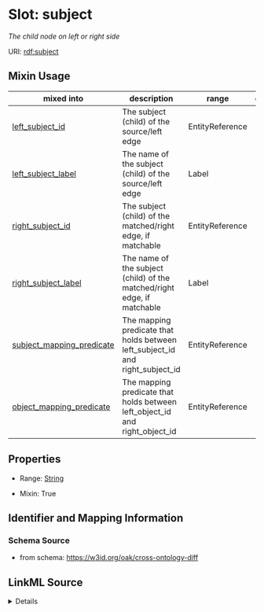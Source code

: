 

# Slot: subject


_The child node on left or right side_



URI: [rdf:subject](http://www.w3.org/1999/02/22-rdf-syntax-ns#subject)



<!-- no inheritance hierarchy -->







## Mixin Usage

| mixed into | description | range | domain |
| --- | --- | --- | --- |
| [left_subject_id](left_subject_id.md) | The subject (child) of the source/left edge | EntityReference |  |
| [left_subject_label](left_subject_label.md) | The name of the subject (child) of the source/left edge | Label |  |
| [right_subject_id](right_subject_id.md) | The subject (child) of the matched/right edge, if matchable | EntityReference |  |
| [right_subject_label](right_subject_label.md) | The name of the subject (child) of the matched/right edge, if matchable | Label |  |
| [subject_mapping_predicate](subject_mapping_predicate.md) | The mapping predicate that holds between left_subject_id and right_subject_id | EntityReference |  |
| [object_mapping_predicate](object_mapping_predicate.md) | The mapping predicate that holds between left_object_id and right_object_id | EntityReference |  |



## Properties

* Range: [String](String.md)

* Mixin: True





## Identifier and Mapping Information







### Schema Source


* from schema: https://w3id.org/oak/cross-ontology-diff




## LinkML Source

<details>
```yaml
name: subject
description: The child node on left or right side
from_schema: https://w3id.org/oak/cross-ontology-diff
rank: 1000
mixin: true
slot_uri: rdf:subject
alias: subject
range: string

```
</details>